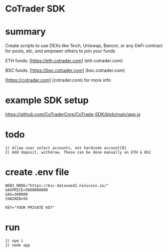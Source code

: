 # CoTrader SDK

# summary
Create scripts to use DEXs like 1inch, Uniswap, Bancor, or any DeFi contract for pools, etc, and empower others to join your funds

ETH funds: [https://eth.cotrader.com] (eth.cotrader.com)

BSC funds: [https://bsc.cotrader.com] (bsc.cotrader.com)

[https://cotrader.com] (cotrader.com) for more info

# example SDK setup
https://github.com/CoTraderCore/CoTrade-SDK/blob/main/app.js

# todo
```
1) Allow user select accounts, not hardcode account[0]
2) Add deposit, withdraw. These can be done manually on ETH & BSC
```

# create .env file
```
WEB3_NODE="https://bsc-dataseed1.ninicoin.io/"
GASPRICE=5000000000
GAS=300000
CHAINID=56

KEY="YOUR PRIVATE KEY"
```

# run
```
1) npm i
2) node app
```

